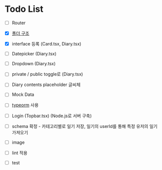 # Todo List

- [ ] Router
- [x] [폴더 구조](https://ko.reactjs.org/docs/faq-structure.html)
- [x] interface 등록 (Card.tsx, Diary.tsx)
- [ ] Datepicker (Diary.tsx)
- [ ] Dropdown (Diary.tsx)
- [ ] private / public toggle로 (Diary.tsx)
- [ ] Diary contents placeholder 글씨체


- [ ] Mock Data
- [ ] [typeorm](https://overcome-the-limits.tistory.com/670#:~:text=TypeORM%EA%B3%BC%20Sequelize%EC%9D%98%20%EB%AC%B8%EB%B2%95%EC%9D%84%20%EB%B9%84%EA%B5%90%ED%95%B4%EB%B3%B4%EB%A9%B4%20%EB%8B%A4%EC%9D%8C%EA%B3%BC%20%EA%B0%99%EC%8A%B5%EB%8B%88%EB%8B%A4.&text=TypeORM%EC%9D%84%20%ED%99%9C%EC%9A%A9%ED%95%98%EB%A9%B4%20%EC%B6%94%EC%83%81%ED%99%94,%ED%95%9C%EB%8B%A4%EB%8A%94%20%EC%A0%90%EC%9D%B4%20%ED%81%B0%20%EC%B0%A8%EC%9D%B4%EC%A0%90%EC%9D%B4%EC%97%88%EC%8A%B5%EB%8B%88%EB%8B%A4.) 사용
- [ ] Login (Topbar.tsx) (Node.js로 서버 구축)
- [ ] schema 확정 - 카테고리별로 일기 저장, 일기의 userId를 통해 특정 유저의 일기 가져오기
- [ ] image


- [ ] lint 적용
- [ ] test
